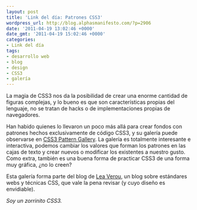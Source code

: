 ```yaml
---
layout: post
title: 'Link del día: Patrones CSS3'
wordpress_url: http://blog.alphasmanifesto.com/?p=2906
date: '2011-04-19 13:02:46 +0000'
date_gmt: '2011-04-19 15:02:46 +0000'
categories:
- Link del día
tags:
- desarrollo web
- blog
- design
- CSS3
- galería
---
```


La magia de CSS3 nos da la posibilidad de crear una enorme cantidad de figuras complejas, y lo bueno es que son características propias del lenguaje, no se tratan de hacks o de implementaciones propias de navegadores.

Han habido quienes lo llevaron un poco más allá para crear fondos con patrones hechos exclusivamente de código CSS3, y su galería puede observarse en [CSS3 Pattern Gallery](http://leaverou.me/css3patterns/). La galería es totalmente interesante e interactiva, podemos cambiar los valores que forman los patrones en las cajas de texto y crear nuevos o modificar los existentes a nuestro gusto. Como extra, también es una buena forma de practicar CSS3 de una forma muy gráfica,  ¿no lo creen?

Esta galería forma parte del blog de [Lea Verou](http://leaverou.me/), un blog sobre estándares webs y técnicas CSS, que vale la pena revisar (y cuyo diseño es envidiable).

_Soy un zorrinito CSS3._
